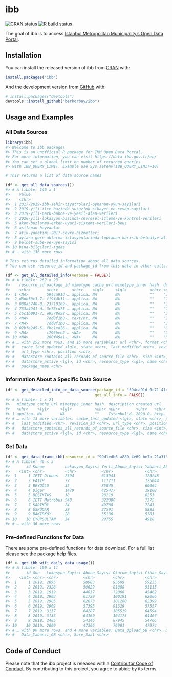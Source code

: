 
<!-- README.md is generated from README.Rmd. Please edit that file -->

# ibb

<!-- badges: start -->

[![CRAN
status](https://www.r-pkg.org/badges/version/ibb)](https://CRAN.R-project.org/package=ibb)
[![R build
status](https://github.com/emraher/ibb/workflows/R-CMD-check/badge.svg)](https://github.com/emraher/ibb/actions)
<!-- badges: end -->

The goal of ibb is to access [Istanbul Metropolitan Municipality’s Open
Data Portal](https://data.ibb.gov.tr/en/).

## Installation

You can install the released version of ibb from
[CRAN](https://CRAN.R-project.org) with:

``` r
install.packages("ibb")
```

And the development version from [GitHub](https://github.com/) with:

``` r
# install.packages("devtools")
devtools::install_github("berkorbay/ibb")
```

## Usage and Examples

### All Data Sources

``` r
library(ibb)
#> Welcome to ibb package!
#> This is an unofficial R package for IMM Open Data Portal.
#> For more information, you can visit https://data.ibb.gov.tr/en/
#> You can set a global limit on number of returned queries
#> with IBB_QUERY_LIMIT. Example use Sys.setenv(IBB_QUERY_LIMIT=10)

# This returns a list of data source names

(df <- get_all_data_sources())
#> # A tibble: 146 x 1
#>    value                                                                                
#>    <chr>                                                                                
#>  1 2017-2019-ibb-sehir-tiyatrolari-oynanan-oyun-sayilari                                
#>  2 2019-yili-ilce-bazinda-susuzluk-sikayet-ve-cevap-sayilari                            
#>  3 2019-yili-park-bahce-ve-yesil-alan-verileri                                          
#>  4 2020-yili-lokasyon-bazinda-cevresel-izleme-ve-kontrol-verileri                       
#>  5 akom-buzlanma-erken-uyari-sistemi-verileri-beus                                      
#>  6 asilanan-hayvanlar                                                                   
#>  7 atik-yonetimi-2017-cevre-hizmetleri                                                  
#>  8 aylara-gore-aktarma-istasyonlarinda-toplanan-karisik-belediye-atik-miktari-web-servi…
#>  9 belnet-sube-ve-uye-sayisi                                                            
#> 10 bina-bilgileri-igdas                                                                 
#> # … with 136 more rows

# This returns detailed information about all data sources.
# You can use resource_id and package_id from this data in other calls.

(df <- get_all_detailed_info(verbose = FALSE))
#> # A tibble: 262 x 23
#>    resource_id package_id mimetype cache_url mimetype_inner hash  description created
#>    <chr>       <chr>      <chr>    <lgl>     <lgl>          <chr> <chr>       <chr>  
#>  1 <NA>        594ca91d-… applica… NA        NA             ""    "İstanbul'… 2020-0…
#>  2 d8db50c3-7… f19f4b31-… applica… NA        NA             ""    "İstanbul'… 2020-0…
#>  3 088a5748-8… 23710169-… applica… NA        NA             ""    "İstanbul'… 2020-0…
#>  4 753a4941-d… 3e76cd75-… applica… NA        NA             ""    "İstanbul'… 2020-0…
#>  5 c6c1b091-7… e9578e58-… applica… NA        NA             ""    "İGDAŞ tar… 2020-0…
#>  6 <NA>        7dd8f1b0-… text/ht… NA        NA             ""    "İBB Veter… 2020-0…
#>  7 <NA>        7dd8f1b0-… applica… NA        NA             ""    "İlgili UR… 2020-0…
#>  8 02bfe245-5… fbc1ed26-… applica… NA        NA             ""    "Ulaşım Yö… 2020-0…
#>  9 <NA>        c796bee2-… <NA>     NA        NA             ""    "Ücretsiz … 2020-0…
#> 10 <NA>        260f49a1-… <NA>     NA        NA             ""    "Bu metot … 2020-0…
#> # … with 252 more rows, and 15 more variables: url <chr>, format <chr>,
#> #   cache_last_updated <lgl>, state <chr>, last_modified <chr>, revision_id <chr>,
#> #   url_type <chr>, position <int>,
#> #   datastore_contains_all_records_of_source_file <chr>, size <int>,
#> #   datastore_active <lgl>, id <chr>, resource_type <lgl>, name <chr>,
#> #   package_name <chr>
```

### Information About a Specific Data Source

``` r
(df <- get_detailed_info_on_data_source(package_id = "594ca91d-0c71-41da-b50a-c7cd30fab67a",
                                       get_all_info = FALSE))
#> # A tibble: 1 x 21
#>   mimetype cache_url mimetype_inner hash  description created url   format
#>   <chr>    <lgl>     <lgl>          <chr> <chr>       <chr>   <chr> <chr> 
#> 1 applica… NA        NA             ""    İstanbul'd… 2020-0… http… XLSX  
#> # … with 13 more variables: cache_last_updated <lgl>, state <chr>, package_id <chr>,
#> #   last_modified <chr>, revision_id <chr>, url_type <chr>, position <int>,
#> #   datastore_contains_all_records_of_source_file <chr>, size <int>,
#> #   datastore_active <lgl>, id <chr>, resource_type <lgl>, name <chr>
```

### Get Data

``` r
(df <- get_data_frame_ibb(resource_id = "99d1edb6-a889-4e69-be7b-21a3f90101f1"))
#> # A tibble: 46 x 5
#>       id Konum         Lokasyon_Sayisi Yerli_Abone_Sayisi Yabanci_Abone_Sayisi
#>    <int> <chr>         <chr>           <chr>              <chr>               
#>  1     1 IETT Otobus   2594            613943             126248              
#>  2     2 FATİH         77              111711             125044              
#>  3     3 BEYOĞLU       35              85845              60064               
#>  4     4 Diger         1479            425477             19108               
#>  5     5 BEŞİKTAŞ      18              28119              8253                
#>  6     6 IETT Metrobus 548             322380             7375                
#>  7     7 KADIKÖY       24              49708              7241                
#>  8     8 ÜSKÜDAR       28              37591              5883                
#>  9     9 BAKIRKÖY      28              35130              5783                
#> 10    10 EYÜPSULTAN    34              29755              4918                
#> # … with 36 more rows
```

### Pre-defined Functions for Data

There are some pre-defined functions for data download. For a full list
please see the package help files.

``` r
(df <- get_ibb_wifi_daily_data_usage())
#> # A tibble: 100 x 11
#>       id Gun   Lokasyon_Sayisi Abone_Sayisi Oturum_Sayisi Cihaz_Sayisi Data_Download_GB
#>    <int> <chr> <chr>           <chr>        <chr>         <chr>        <chr>           
#>  1     1 2019… 2895            58983        95609         59235        6807.38         
#>  2     2 2019… 2328            50629        81088         51115        5944.96         
#>  3     3 2019… 1919            44837        72068         45462        5482.67         
#>  4     4 2019… 2903            61729        100191        62006        6722.92         
#>  5     5 2019… 2905            62073        101260        62399        6712.55         
#>  6     6 2019… 2902            57395        91329         57557        6666.37         
#>  7     7 2019… 3137            64287        105519        64594        7133.57         
#>  8     8 2019… 3133            64160        104175        64407        7042.73         
#>  9     9 2019… 2485            54146        87945         54766        6475.27         
#> 10    10 2019… 2009            47366        76901         47974        5909.62         
#> # … with 90 more rows, and 4 more variables: Data_Upload_GB <chr>, Data_Yerli_GB <chr>,
#> #   Data_Yabanci_GB <chr>, Sure_Saat <chr>
```

## Code of Conduct

Please note that the ibb project is released with a [Contributor Code of
Conduct](https://contributor-covenant.org/version/2/0/CODE_OF_CONDUCT.html).
By contributing to this project, you agree to abide by its terms.
